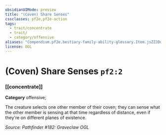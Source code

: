 ```yaml
---
obsidianUIMode: preview
title: "(Coven) Share Senses"
cssclasses: pf2e,pf2e-action
tags:
  - trait/concentrate
  - trait/
  - category/offensive
aliases: "Compendium.pf2e.bestiary-family-ability-glossary.Item.jsZZJDd4ZuYMlEVV"
license: OGL
---
```

# (Coven) Share Senses `pf2:2`

### [[concentrate]]

**Category** offensive; 




The creature selects one other member of their coven; they can sense what the other member is sensing at that time regardless of distance, even if they're on different planes of existence.

*Source: Pathfinder #182: Graveclaw*
*OGL*
